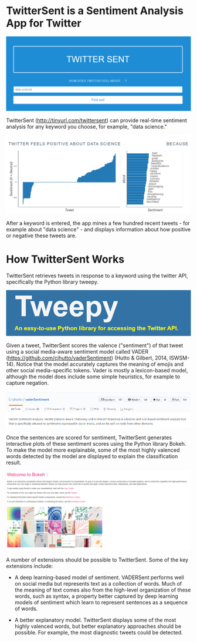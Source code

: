 # TwitterSent is a Sentiment Analysis App for Twitter

![alt text](https://raw.githubusercontent.com/rthorst/TwitterSentiment/master/home_screen.PNG)

TwitterSent (http://tinyurl.com/twittersent) can provide real-time sentiment analysis for any keyword you choose, for example, "data science."

![alt text](https://raw.githubusercontent.com/rthorst/TwitterSentiment/master/data%20science.PNG)

After a keyword is entered, the app mines a few hundred recent tweets - for example about "data science" - and displays information about how positive or negative these tweets are. 

# How TwitterSent Works

TwitterSent retrieves tweets in response to a keyword using the twitter API, specifically the Python library tweepy.

![alt text](https://raw.githubusercontent.com/rthorst/TwitterSentiment/master/tweepy.PNG)

Given a tweet, TwitterSent scores the valence ("sentiment") of that tweet using a social media-aware sentiment model called VADER (https://github.com/cjhutto/vaderSentiment) (Hutto & Gilbert, 2014, ISWSM-14). Notice that the model accurately captures the meaning of emojis and other social media-specific tokens. Vader is mostly a lexicon-based model, although the model does include some simple heuristics, for example to capture negation. 

![alt_text](https://raw.githubusercontent.com/rthorst/TwitterSentiment/master/vaderSentiment.PNG)

Once the sentences are scored for sentiment, TwitterSent generates interactive plots of these sentiment scores using the Python library Bokeh. To make the model more explainable, some of the most highly valenced words detected by the model are displayed to explain the classification result. 

![alt_text](https://raw.githubusercontent.com/rthorst/TwitterSentiment/master/bokeh.PNG)

A number of extensions should be possible to TwitterSent. Some of the key extensions include:

* A deep learning-based model of sentiment. VADERSent performs well on social media but represents text as a collection of words. Much of the meaning of text comes also from the high-level organization of these words, such as syntax, a property better captured by deep learning models of sentiment which learn to represent sentences as a sequence of words. 

* A better explanatory model. TwitterSent displays some of the most highly valenced words, but better explanatory approaches should be possible. For example, the most diagnostic tweets could be detected. 
